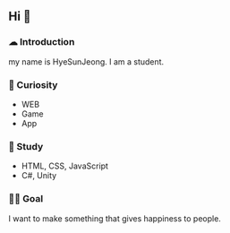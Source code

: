 <h2>Hi 🤭</h2>
<h3>☁ Introduction</h3>
<p>my name is HyeSunJeong. I am a student.</p>
<h3>🔎 Curiosity</h3>
<p>
  <ul>
   <li>WEB</li>
   <li>Game</li>
   <li>App</li>
  </ul>
</p>
<h3>📝 Study</h3>
<p>
  <ul>
    <li>HTML, CSS, JavaScript</li>
    <li>C#, Unity</li>
  </ul>
</p>
<h3>🏴‍☠️ Goal</h3>
<p>I want to make something that gives happiness to people. </p>
  

<!--
**HyeSunJeong/HyeSunJeong** is a ✨ _special_ ✨ repository because its `README.md` (this file) appears on your GitHub profile.

Here are some ideas to get you started:

- 🔭 I’m currently working on ...
- 🌱 I’m currently learning ...
- 👯 I’m looking to collaborate on ...
- 🤔 I’m looking for help with ...
- 💬 Ask me about ...
- 📫 How to reach me: ...
- 😄 Pronouns: ...
- ⚡ Fun fact: ...
-->

